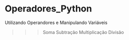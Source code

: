 # Operadores_Python

 Utilizando Operandores e Manipulando Variáveis
 
 >>> Soma
 >>> Subtração
 >>> Multiplicação
 >>> Divisão
